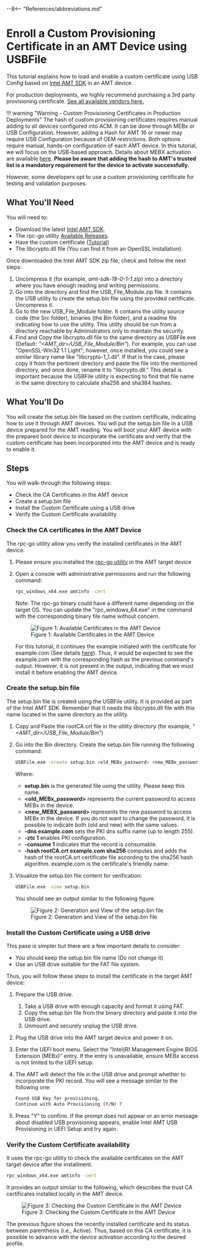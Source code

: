 --8<-- "References/abbreviations.md"

# Enroll a Custom Provisioning Certificate in an AMT Device using USBFile

This tutorial explains how to load and enable a custom certificate using USB Config based on [Intel AMT SDK](https://www.intel.com/content/www/us/en/download/704388/intel-active-management-technology-intel-amt-software-development-kit-sdk.html) in an AMT device.

For production deployments, we highly recommend purchasing a 3rd party provisioning certificate. [See all available vendors here.](./remoteProvisioning.md#purchase)

!!! warning "Warning - Custom Provisioning Certificates in Production Deployments"
    The hash of custom provisioning certificates requires manual adding to all devices configured into ACM. It can be done through MEBx or USB Configuration. However, adding a Hash for AMT 16 or newer may require USB Configuration because of OEM restrictions.
    Both options require manual, hands-on configuration of each AMT device. In this tutorial, we will focus on the USB-based approach. Details about MEBX activation are available [here](./generateProvisioningCert.md#upload-provisioning-certificate).
    **Please be aware that adding the hash to AMT's trusted list is a mandatory requirement for the device to activate successfully.**

However, some developers opt to use a custom provisioning certificate for testing and validation purposes.

## What You'll Need

You will need to:

- Download the latest [Intel AMT SDK](https://www.intel.com/content/www/us/en/download/704388/intel-active-management-technology-intel-amt-software-development-kit-sdk.html).
- The rpc-go utility [Available Releases](https://github.com/open-amt-cloud-toolkit/rpc-go/releases).
- Have the custom certificate ([Tutorial](./generateProvisioningCert.md#generate-custom-provisioning-certificate))
- The libcrypto.dll file (You can find it from an OpenSSL installation).

Once downloaded the Intel AMT SDK zip file, check and follow the next steps:

1. Uncompress it (for example, *amt-sdk-18-0-1-1.zip*) into a directory where you have enough reading and writing permissions.
2. Go into the directory and find the USB_File_Module.zip file. It contains the USB utility to create the setup.bin file using the provided certificate. Uncompress it.
3. Go to the new USB_File_Module folder. It contains the utility source code (the Src folder), binaries (the Bin folder), and a readme file indicating how to use the utility. This utility should be run from a directory reachable by Administrators only to maintain the security.
4. Find and Copy the libcrypto.dll file to the same directory as USBFile.exe (Default: *"<AMT_dir>/USB_File_Module/Bin"*). For example, you can use "OpenSSL-Win32 1.1 Light"; however, once installed, you could see a similar library name like "libcrypto-1_1.dll". If that is the case, please copy it from the pertinent directory and paste the file into the mentioned directory, and once done, rename it to "libcrypto.dll." This detail is important because the USBFile utility is expecting to find that file name in the same directory to calculate sha256 and sha384 hashes.

## What You'll Do

You will create the setup.bin file based on the custom certificate, indicating how to use it through AMT devices. You will put the setup.bin file in a USB device prepared for the AMT reading. You will boot your AMT device with the prepared boot device to incorporate the certificate and verify that the custom certificate has been incorporated into the AMT device and is ready to enable it.

## Steps

You will walk-through the following steps:

- Check the CA Certificates in the AMT device
- Create a setup.bin file
- Install the Custom Certificate using a USB drive
- Verify the Custom Certificate availability

### Check the CA certificates in the AMT Device

The rpc-go utility allow you verify the installed certificates in the AMT device.

1. Please ensure you installed the [rpc-go utility](https://github.com/open-amt-cloud-toolkit/rpc-go/releases) in the AMT target device
2. Open a console with administrative permissions and run the following command:

    ```bash
    rpc_windows_x64.exe amtinfo -cert
    ```

    Note: The rpc-go binary could have a different name depending on the target OS. You can update the "rpc_windows_64.exe" in the command with the corresponding binary file name without concern.

    <figure class="figure-image">
    <img src="..\..\..\assets\images\usbenroll_fig01_amtcertverification.png" alt="Figure 1: Available Certificates in the AMT Device">
    <figcaption>Figure 1: Available Certificates in the AMT Device</figcaption>
    </figure>

    For this tutorial, it continues the example initiated with the certificate for example.com (See details [here](./generateProvisioningCert.md#create-the-certificate-and-hash)). Thus, it would be expected to see the example.com with the corresponding hash as the previous command's output. However, it is not present in the output, indicating that we must install it before enabling the AMT device.

### Create the setup.bin file

The setup.bin file is created using the USBFile utility. It is provided as part of the Intel AMT SDK. Remember that It needs the libcrypto.dll file with this name located in the same directory as the utility.

1. Copy and Paste the rootCA.crt file in the utility directory (for example, *"<AMT_dir>/USB_File_Module/Bin"*)
2. Go into the Bin directory. Create the setup.bin file running the following command:

    ```bash
    USBFile.exe -create setup.bin <old_MEBx_password> <new_MEBx_password> -dns example.com -ztc 1 -consume 1 -hash rootCA.crt example.com sha256
    ```

    Where:
    - **setup.bin** is the generated file using the utility. Please keep this name.
    - **<old_MEBx_password>** represents the current password to access MEBx in the device.
    - **<new_MEBX_password>** represents the new password to access MEBx in the device. If you do not want to change the password, it is possible to indicate both (old and new) with the same values.
    - **-dns example.com** sets the PKI dns suffix name (up to length 255).
    - **-ztc 1** enables PKI configuration.
    - **-consume 1** indicates that the record is consumable.
    - **-hash rootCA.crt example.com sha256** computes and adds the hash of the rootCA.srt certificate file according to the sha256 hash algorithm. example.com is the certificate's friendly name.

3. Visualize the setup.bin file content for verification:

    ```bash
    USBFile.exe -view setup.bin
    ```

    You should see an output similar to the following figure.

    <figure class="figure-image">
    <img src="..\..\..\assets\images\usbenroll_fig02_setupbin.png" alt="Figure 2: Generation and View of the setup.bin file">
    <figcaption>Figure 2: Generation and View of the setup.bin file</figcaption>
    </figure>

### Install the Custom Certificate using a USB drive

This pase is simpler but there are a few important details to consider:

- You should keep the setup.bin file name (Do not change it)
- Use an USB drive suitable for the FAT file system.

Thus, you will follow these steps to install the certificate in the target AMT device:

1. Prepare the USB drive.
   1. Take a USB drive with enough capacity and format it using FAT.
   2. Copy the setup.bin file from the binary directory and paste it into the USB drive.
   3. Unmount and securely unplug the USB drive.
2. Plug the USB drive into the AMT target device and power it on.
3. Enter the UEFI boot menu. Select the "Intel(R) Management Engine BIOS Extension (MEBx)" entry. If the entry is unavailable, ensure MEBx access is not limited to the UEFI setup.
4. The AMT will detect the file in the USB drive and prompt whether to incorporate the PKI record. You will see a message similar to the following one:

    ```bash
    Found USB Key for provisioning.
    Continue with Auto Provisioning (Y/N) ?
    ```

5. Press "Y" to confirm. If the prompt does not appear or an error message about disabled USB provisioning appears, enable Intel AMT USB Provisioning in UEFI Setup and try again.

### Verify the Custom Certificate availability

It uses the rpc-go utility to check the available certificates on the AMT target device after the installment.

```bash
rpc_windows_x64.exe amtinfo -cert
```

It provides an output similar to the following, which describes the trust CA certificates installed locally in the AMT device.

<figure class="figure-image">
<img src="..\..\..\assets\images\usbenroll_fig03_certready.png" alt="Figure 3: Checking the Custom Certificate  in the AMT Device">
<figcaption>Figure 3: Checking the Custom Certificate  in the AMT Device</figcaption>
</figure>

The previous figure shows the recently installed certificate and its status between parenthesis (i.e., Active). Thus, based on this CA certificate, it is possible to advance with the device activation according to the desired profile.
